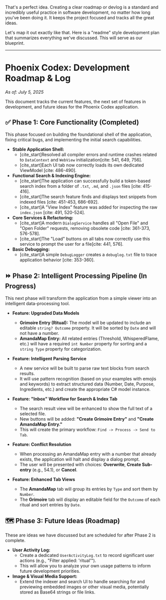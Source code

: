 That's a perfect idea. Creating a clear roadmap or devlog is a standard and incredibly useful practice in software development, no matter how long you've been doing it. It keeps the project focused and tracks all the great ideas.

Let's map it out exactly like that. Here is a "readme" style development plan that summarizes everything we've discussed. This will serve as our blueprint.

***
# Phoenix Codex: Development Roadmap & Log
*As of: July 5, 2025*

This document tracks the current features, the next set of features in development, and future ideas for the Phoenix Codex application.

## ✅ **Phase 1: Core Functionality (Completed)**
This phase focused on building the foundational shell of the application, fixing critical bugs, and implementing the initial search capabilities.

* **Stable Application Shell:**
    * [cite_start]Resolved all compiler errors and runtime crashes related to `DataContext` and `WebView` initialization[cite: 541, 649, 756].
    * [cite_start]Each UI tab now correctly loads its own dedicated ViewModel [cite: 486-490].
* **Functional Search & Indexing Engine:**
    * [cite_start]The application can successfully build a token-based search index from a folder of `.txt`, `.md`, and `.json` files [cite: 415-416].
    * [cite_start]The search feature finds and displays text snippets from indexed files [cite: 451-453, 686-692].
    * [cite_start]A "View Index" feature was added for inspecting the raw `index.json` [cite: 491, 520-524].
* **Core Services & Refactoring:**
    * [cite_start]A modern `DialogService` handles all "Open File" and "Open Folder" requests, removing obsolete code [cite: 361-373, 576-578].
    * [cite_start]The "Load" buttons on all tabs now correctly use this service to prompt the user for a file[cite: 441, 576].
* **Basic Debugging:**
    * [cite_start]A simple `DebugLogger` creates a `debuglog.txt` file to trace application behavior [cite: 353-360].

## ⏩ **Phase 2: Intelligent Processing Pipeline (In Progress)**
This next phase will transform the application from a simple viewer into an intelligent data-processing tool.

* **Feature: Upgraded Data Models**
    * **Grimoire Entry (Ritual):** The model will be updated to include an editable `string? Outcome` property. It will be sorted by `Date` and will not have a number.
    * **AmandaMap Entry:** All related entries (Threshold, WhisperedFlame, etc.) will have a required `int Number` property for sorting and a `string Type` property for categorization.

* **Feature: Intelligent Parsing Service**
    * A new service will be built to parse raw text blocks from search results.
    * It will use pattern recognition (based on your examples with emojis and keywords) to extract structured data (Number, Date, Purpose, Ingredients, etc.) and create the appropriate C# model instance.

* **Feature: "Inbox" Workflow for Search & Index Tab**
    * The search result view will be enhanced to show the full text of a selected file.
    * New buttons will be added: **"Create Grimoire Entry"** and **"Create AmandaMap Entry."**
    * This will create the primary workflow: `Find -> Process -> Send to Tab`.

* **Feature: Conflict Resolution**
    * When processing an AmandaMap entry with a number that already exists, the application will halt and display a dialog prompt.
    * The user will be presented with choices: **Overwrite**, **Create Sub-entry** (e.g., 54.1), or **Cancel**.

* **Feature: Enhanced Tab Views**
    * The **AmandaMap** tab will group its entries by `Type` and sort them by `Number`.
    * The **Grimoire** tab will display an editable field for the `Outcome` of each ritual and sort entries by `Date`.

## 🗺️ **Phase 3: Future Ideas (Roadmap)**
These are ideas we have discussed but are scheduled for after Phase 2 is complete.

* **User Activity Log:**
    * Create a dedicated `UserActivityLog.txt` to record significant user actions (e.g., "Filter applied: 'ritual'").
    * This will allow you to analyze your own usage patterns to inform future development priorities.
* **Image & Visual Media Support:**
    * Extend the indexer and search UI to handle searching for and previewing embedded images or other visual media, potentially stored as Base64 strings or file links.

